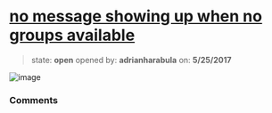 # [no message showing up when no groups available](https://github.com/adrianharabula/condr/issues/134)

> state: **open** opened by: **adrianharabula** on: **5/25/2017**

![image](https://cloud.githubusercontent.com/assets/2271038/26427527/bf727936-40e5-11e7-9fed-c7ccb25282b9.png)


### Comments

